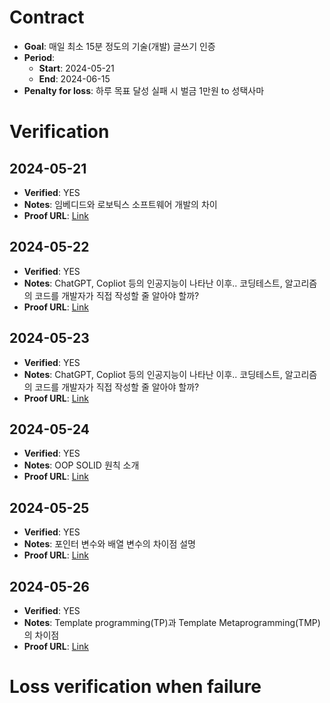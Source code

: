# Contract

- **Goal**: 매일 최소 15분 정도의 기술(개발) 글쓰기 인증
- **Period**:
  - **Start**: 2024-05-21
  - **End**: 2024-06-15
- **Penalty for loss**: 하루 목표 달성 실패 시 벌금 1만원 to 성택사마


# Verification

## 2024-05-21
- **Verified**: YES
- **Notes**: 임베디드와 로보틱스 소프트웨어 개발의 차이
- **Proof URL**: [Link](https://github.com/refigo/progress-verification/blob/main/2024/05/TWV/difference_embedded_robotics_software_development.md)

## 2024-05-22
- **Verified**: YES
- **Notes**: ChatGPT, Copliot 등의 인공지능이 나타난 이후.. 코딩테스트, 알고리즘의 코드를 개발자가 직접 작성할 줄 알아야 할까?
- **Proof URL**: [Link](https://github.com/refigo/progress-verification/commit/211713d0ee58181999b7f01db19ad37ff722e09e)

## 2024-05-23
- **Verified**: YES
- **Notes**: ChatGPT, Copliot 등의 인공지능이 나타난 이후.. 코딩테스트, 알고리즘의 코드를 개발자가 직접 작성할 줄 알아야 할까?
- **Proof URL**: [Link](https://github.com/refigo/progress-verification/commit/e2f843acdb3caf0118839ceaebebe02e59f6eb25)

## 2024-05-24
- **Verified**: YES
- **Notes**: OOP SOLID 원칙 소개
- **Proof URL**: [Link](https://github.com/refigo/progress-verification/blob/main/2024/05/TWV/OOP_SOLID_principles.md)

## 2024-05-25
- **Verified**: YES
- **Notes**: 포인터 변수와 배열 변수의 차이점 설명
- **Proof URL**: [Link](https://github.com/refigo/progress-verification/blob/main/2024/05/TWV/differences_between_pointer_and_array_variables.md)

## 2024-05-26
- **Verified**: YES
- **Notes**: Template programming(TP)과 Template Metaprogramming(TMP)의 차이점
- **Proof URL**: [Link](https://github.com/refigo/progress-verification/blob/main/2024/05/TWV/difference_between_TP_and_TMP.md)


# Loss verification when failure

